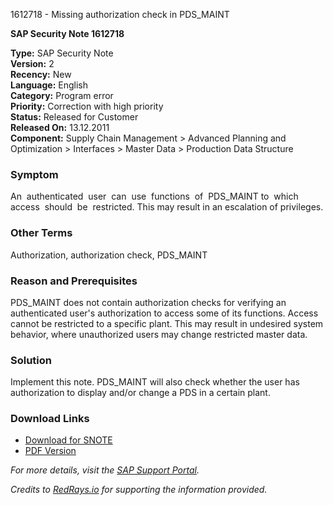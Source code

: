 1612718 - Missing authorization check in PDS_MAINT

**SAP Security Note 1612718**

**Type:** SAP Security Note  
**Version:** 2  
**Recency:** New  
**Language:** English  
**Category:** Program error  
**Priority:** Correction with high priority  
**Status:** Released for Customer  
**Released On:** 13.12.2011  
**Component:** Supply Chain Management > Advanced Planning and Optimization > Interfaces > Master Data > Production Data Structure

### **Symptom**
An  authenticated  user  can  use  functions  of  PDS_MAINT to  which access  should  be  restricted. This may result in an escalation of privileges.

### **Other Terms**
Authorization, authorization check, PDS_MAINT

### **Reason and Prerequisites**
PDS_MAINT does not contain authorization checks for verifying an authenticated user's authorization to access some of its functions. Access cannot be restricted to a specific plant. This may result in undesired system behavior, where unauthorized users may change restricted master data.

### **Solution**
Implement this note. PDS_MAINT will also check whether the user has authorization to display and/or change a PDS in a certain plant.

### **Download Links**
- [Download for SNOTE](https://notesdownloads.sap.com/note/0040000009577572017)
- [PDF Version](https://me.sap.com/sap/support/sfm/notes/print/0001612718?language=en-US&token=BB6B1EAB7C0559F84616F9247D089E2E)

_For more details, visit the [SAP Support Portal](https://me.sap.com/)._

*Credits to [RedRays.io](https://redrays.io) for supporting the information provided.*